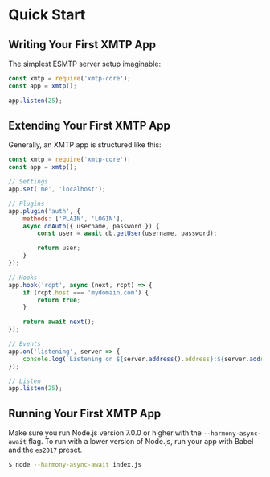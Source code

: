 # Quick Start

## Writing Your First XMTP App

The simplest ESMTP server setup imaginable:

```js
const xmtp = require('xmtp-core');
const app = xmtp();

app.listen(25);
```

## Extending Your First XMTP App

Generally, an XMTP app is structured like this:

```js
const xmtp = require('xmtp-core');
const app = xmtp();

// Settings
app.set('me', 'localhost');

// Plugins
app.plugin('auth', {
	methods: ['PLAIN', 'LOGIN'],
	async onAuth({ username, password }) {
		const user = await db.getUser(username, password);

		return user;
	}
});

// Hooks
app.hook('rcpt', async (next, rcpt) => {
	if (rcpt.host === 'mydomain.com') {
		return true;
	}

	return await next();
});

// Events
app.on('listening', server => {
	console.log(`Listening on ${server.address().address}:${server.address().port}`);
});

// Listen
app.listen(25);
```

## Running Your First XMTP App

Make sure you run Node.js version 7.0.0 or higher with the `--harmony-async-await` flag. To run with a lower version of Node.js, run your app with Babel and the `es2017` preset.

```bash
$ node --harmony-async-await index.js
```
